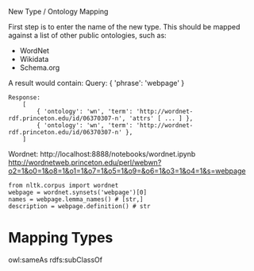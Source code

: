 New Type / Ontology Mapping

First step is to enter the name of the new type. This should be mapped against a list of other public ontologies, such as:

- WordNet
- Wikidata
- Schema.org

A result would contain:
    Query:
        { 'phrase': 'webpage' }

    Response:
        [
            { 'ontology': 'wn', 'term': 'http://wordnet-rdf.princeton.edu/id/06370307-n', 'attrs' [ ... ] },
            { 'ontology': 'wn', 'term': 'http://wordnet-rdf.princeton.edu/id/06370307-n' },
        ]

Wordnet:
    http://localhost:8888/notebooks/wordnet.ipynb
    http://wordnetweb.princeton.edu/perl/webwn?o2=1&o0=1&o8=1&o1=1&o7=1&o5=1&o9=&o6=1&o3=1&o4=1&s=webpage
```
from nltk.corpus import wordnet
webpage = wordnet.synsets('webpage')[0]
names = webpage.lemma_names() # [str,]
description = webpage.definition() # str
```

# Mapping Types

owl:sameAs
rdfs:subClassOf
